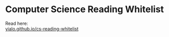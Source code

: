 # Computer Science Reading Whitelist

Read here:\
[yialo.github.io/cs-reading-whitelist](https://yialo.github.io/cs-reading-whitelist/)
